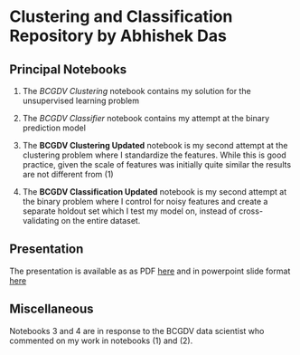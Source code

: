# Clustering and Classification Repository by Abhishek Das

## Principal Notebooks

1. The *BCGDV Clustering* notebook contains my solution for the unsupervised learning problem

2. The *BCGDV Classifier* notebook contains my attempt at the binary prediction model

3. The **BCGDV Clustering Updated** notebook is my second attempt at the clustering problem where I standardize the features. While this is good practice, given the scale of features was initially quite similar the results are not different from (1)
4. The **BCGDV Classification Updated** notebook is my second attempt at the binary problem where I control for noisy features and create a separate holdout set which I test my model on, instead of cross-validating on the entire dataset.

## Presentation

The presentation is available as as PDF [here](https://factorwonk.github.io/bcgdv.pdf) and in powerpoint slide format [here](https://factorwonk.github.io/bcgdv.ppt)

## Miscellaneous
Notebooks 3 and 4 are in response to the BCGDV data scientist who commented on my work in notebooks (1) and (2).
